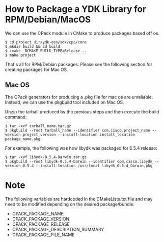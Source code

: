 # How to Package a YDK Library for RPM/Debian/MacOS
We can use the CPack module in CMake to produce packages based off os.
```
$ cd project_dir/ydk-gen/sdk/cpp/core
$ mkdir build && cd build
$ cmake -DCMAKE_BUILD_TYPE=Release ..
$ make project
```
That's all for RPM/Debian packages. Please see the following section for creating packages for Mac OS.

## Mac OS
The CPack generators for producing a .pkg file for mac os are unreliable. Instead, we can use the pkgbuild tool included on Mac OS.

Unzip the tarball produced by the previous steps and then execute the build command:
```
$ tar -xvf tarball_name.tar.gz
$ pkgbuild --root tarball_name --identifier com.cisco.project_name --version project_version --install-location install_location package_name.pkg
```

For example, the following was how libydk was packaged for 0.5.4 release: 
```
$ tar -xvf libydk-0.5.4-Darwin.tar.gz
$ pkgbuild --root libydk-0.5.4-Darwin --identifier com.cisco.libydk --version 0.5.4 --install-location /usr/local libydk_0.5.4_Darwin.pkg
```

# Note
The following variables are hardcoded in the CMakeLists.txt file and may need to be modified depending on the desired package/bundle:
* CPACK_PACKAGE_NAME
* CPACK_PACKAGE_VERSION
* CPACK_PACKAGE_RELEASE
* CPACK_PACKAGE_DESCRIPTION_SUMMARY
* CPACK_PACKAGE_FILE_NAME
